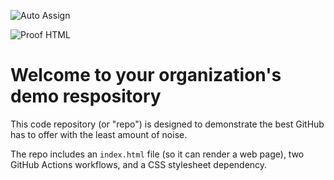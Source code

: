 ![Auto Assign](https://github.com/TABA7-Sseudam/demo-repository/actions/workflows/auto-assign.yml/badge.svg)

![Proof HTML](https://github.com/TABA7-Sseudam/demo-repository/actions/workflows/proof-html.yml/badge.svg)

# Welcome to your organization's demo respository
This code repository (or "repo") is designed to demonstrate the best GitHub has to offer with the least amount of noise.

The repo includes an `index.html` file (so it can render a web page), two GitHub Actions workflows, and a CSS stylesheet dependency.
